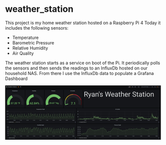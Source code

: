 # weather_station
This project is my home weather station hosted on a Raspberry Pi 4
Today it includes the following sensors:
* Temperature
* Barometric Pressure
* Relative Humidity
* Air Quality
    
The weather station starts as a service on boot of the Pi. It periodically polls the sensors and then sends the readings to an InfluxDb hosted on our household NAS.
From there I use the InfluxDb data to populate a Grafana Dashboard

![alt text](https://github.com/rylero/weather_station/blob/main/grafana-dashboard.jpg?raw=true)
